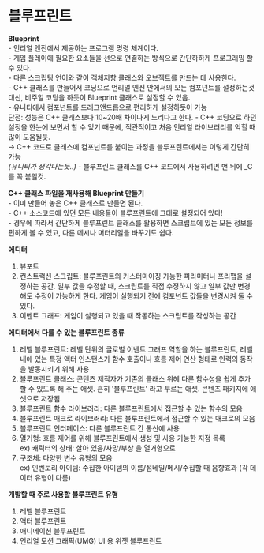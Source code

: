 # 블루프린트

**Blueprint**      
    - 언리얼 엔진에서 제공하는 프로그램 명령 체계이다.  
    - 게임 플레이에 필요한 요소들을 선으로 연결하는 방식으로 간단하하게 프로그래밍 할 수 있다.  
    - 다른 스크립팅 언어와 같이 객체지향 클래스와 오브젝트를 만드는 데 사용한다.  
    - C++ 클래스를 만들어서 코딩으로 언리얼 엔진 안에서의 모든 컴포넌트를 설정하는것 대신, 비주얼 코딩을 하듯이 Blueprint 클래스로 설정할 수 있음.  
    - 유니티에서 컴포넌트를 드래그앤드롭으로 편리하게 설정하듯이 가능  
     단점: 성능은 C++ 클래스보다 10~20배 차이나게 느리다고 한다.
    - C++ 코딩으로 하던 설정을 한눈에 보면서 할 수 있기 때문에, 직관적이고 처음 언리얼 라이브러리를 익힐 때 많이 도움될듯.  
    → C++ 코드로 클래스에 컴포넌트를 붙이는 과정을 블루프린트에서는 이렇게 간단히 가능  
    *(유니티가 생각나는듯..)*
    - 블루프린트 클래스를 C++ 코드에서 사용하려면 맨 뒤에 _C를 꼭 붙일것.    

**C++ 클래스 파일을 재사용해 Blueprint 만들기**  
    - 이미 만들어 놓은 C++ 클래스로 만들면 된다.  
    - C++ 소스코드에 있던 모든 내용들이 블루프린트에 그대로 설정되어 있다!  
    - 경우에 따라서 간단하게 블루프린트 클래스를 활용하면 스크립트에 있는 모든 정보를 편하게 볼 수 있고, 다른 메시나 머터리얼을 바꾸기도 쉽다.  

**에디터**
1. 뷰포트
2. 컨스트럭션 스크립트: 블루프린트의 커스터마이징 가능한 파라미터나 프리팹을 설정하는 공간. 일부 값을 수정할 때, 스크립트를 직접 수정하지 않고 일부 값만 변경해도 수정이 가능하게 한다. 게임이 실행되기 전에 컴포넌트 값들을 변경시켜 둘 수 있다.
3. 이벤트 그래프: 게임이 실행되고 있을 때 작동하는 스크립트를 작성하는 공간

**에디터에서 다룰 수 있는 블루프린트 종류**
1. 레벨 블루프린트: 레벨 단위의 글로벌 이벤트 그래프 역할을 하는 블루프린트, 레벨 내에 있는 특정 액터 인스턴스가 함수 호출이나 흐름 제어 연산 형태로 인력의 동작을 발동시키기 위해 사용  
2. 블루프린트 클래스: 콘텐츠 제작자가 기존의 클래스 위헤 다른 함수성을 쉽게 추가할 수 있도록 해 주는 애셋. 흔히 '블루프린트' 라고 부르는 애셋. 콘텐츠 패키지에 애셋으로 저장됨.  
3. 블루프린트 함수 라이브러리: 다른 블루프린트에서 접근할 수 있는 함수의 모음  
4. 블루프린트 매크로 라이브러리: 다른 블루프린트에서 접근할 수 있는 매크로의 모음  
5. 블루프린트 인터페이스: 다른 블루프린트 간 통신에 사용  
6. 열거형: 흐름 제어를 위해 블루프린트에서 생성 및 사용 가능한 지정 목록  
ex) 캐릭터의 상태: 살아 있음/사망/부상 을 열거형으로  
7. 구조체: 다양한 변수 유형의 모음   
ex) 인벤토리 아이템: 수집한 아이템의 이름/섬네일/메시/수집할 때 음향효과 (각 데이터 유형이 다름)  

**개발할 때 주로 사용할 블루프린트 유형**
1. 레벨 블루프린트  
2. 액터 블루프린트  
3. 애니메이션 블루프린트  
4. 언리얼 모션 그래픽(UMG) UI 용 위젯 블루프린트  


